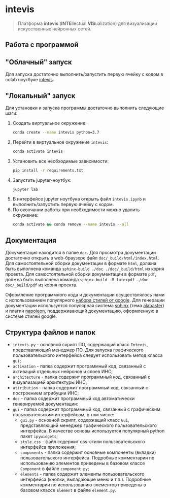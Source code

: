 # intevis

> Платформа **intevis** (**INTE**llectual **VIS**ualization) для визуализации искусственных нейронных сетей.


## Работа с программой

## "Облачный" запуск

Для запуска достаточно выполнить/запустить первую ячейку с кодом в colab ноутбуке [intevis](https://colab.research.google.com/drive/1HwwHbwYvMYujCgNv6mn3EiP2WGa-TJRr?usp=sharing).

## "Локальный" запуск

Для установки и запуска программы достаточно выполнить следующие шаги:
1. Создать виртуальное окружение:
    ```bash
    conda create --name intevis python=3.7
    ```
1. Перейти в виртуальное окружение `intevis`:
    ```bash
    conda activate intevis
    ```
1. Установить все необходимые зависимости:
    ```bash
    pip install -r requirements.txt
    ```
1. Запустить jupyter-ноутбук:
    ```bash
    jupyter lab
    ```
1. В интерфейсе jupyter ноутбука открыть файл `intevis.ipynb` и выполнить/запустить первую ячейку с кодом.
1. По окончании работы при необходимости можно удалить окружение:
    ```bash
    conda activate && conda remove --name intevis --all
    ```


## Документация

Документация находится в папке `doc`. Для просмотра документации достаточно открыть в web-браузере файл `doc/_build/html/index.html`. Для самостоятельной сборки документации в формате `html`, должна быть выполнена команда `sphinx-build ./doc ./doc/_build/html` из корня проекта. Для самостоятельной сборки документации в формате `pdf`, должна быть выполнена команда `sphinx-build -M latexpdf ./doc doc/_build/pdf` из корня проекта.

Оформление программного кода и документации осуществлялось нами с использованием популярного [набора стилей от google](https://google.github.io/styleguide/pyguide.html). Для генерации документации используется популярная система [sphinx](http://sphinxsearch.com/) (тема [alabaster](https://alabaster.readthedocs.io/en/latest/)) и плагин [napoleon](https://sphinxcontrib-napoleon.readthedocs.io/en/latest/example_google.html), поддерживающий документацию, оформленную в системе стилей google.


## Структура файлов и папок

- `intevis.py` - основной скрипт ПО, содержащий класс `Intevis`, представляющий менеджер ПО. Для запуска графического пользовательского интерфейса следует использовать метод класса `gui`;
- `activation` - папка содержит программный код, связанный с активаций отдельных нейронов и слоев ИНС;
- `architecture` - папка содержит программный код, связанный c визуализацией архитектуры ИНС;
- `attribution` - папка содержит программный код, связанный с построением атрибуции ИНС;
- `doc` - папка содержит программный код автоматически генерируемой документации:
- `gui` - папка содержит программный код, связанный с графическим пользовательским интерфейсом, в том числе:
  - `gui.py` - основной скрипт, содержащий класс `Gui`, представляющий менеджер графического пользовательского интерфейса. В качестве основы используется популярный python пакет `ipywidgets`;
  - `style.css` - файл содержит css-стили пользовательского интерфейса приложения;
  - `components` - папка содержит основные компоненты (вкладки) пользовательского интерфейса. Подробные комментарии по использованию элементов приведены в базовом классе `Component` в файле `component.py`;
  - `elements` - папка содержит элементы пользовательского интерфейса (кнопки, выпадающие меню и т.п.). Подробные комментарии по использованию элементов приведены в базовом классе `Element` в файле `element.py`.
